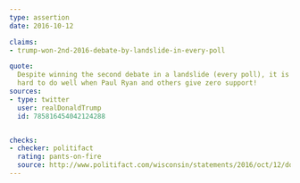 ```yaml
---
type: assertion
date: 2016-10-12

claims:
- trump-won-2nd-2016-debate-by-landslide-in-every-poll

quote:
  Despite winning the second debate in a landslide (every poll), it is
  hard to do well when Paul Ryan and others give zero support!
sources:
- type: twitter
  user: realDonaldTrump
  id: 785816454042124288


checks:
- checker: politifact
  rating: pants-on-fire
  source: http://www.politifact.com/wisconsin/statements/2016/oct/12/donald-trump/donald-trumps-ridiculous-claim-all-polls-show-he-w/
---
```

